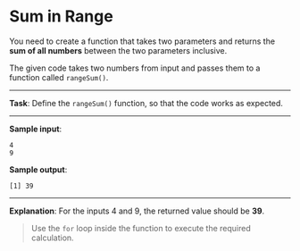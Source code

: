 # Sum in Range

You need to create a function that takes two parameters and returns the **sum of all numbers** between the two parameters inclusive.

The given code takes two numbers from input and passes them to a function called `rangeSum()`.

---

**Task**: Define the `rangeSum()` function, so that the code works as expected.

---

**Sample input**:
```
4
9
```

**Sample output**:
```
[1] 39
```

---

**Explanation**: For the inputs 4 and 9, the returned value should be **39**.

>Use the `for` loop inside the function to execute the required calculation.